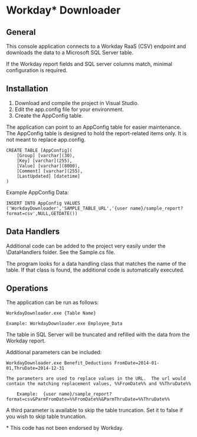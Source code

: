
Workday* Downloader
==================


General
-------

This console application connects to a Workday RaaS (CSV) endpoint and downloads the data to a Microsoft SQL Server table. 

If the Workday report fields and SQL server columns match, minimal configuration is required.


Installation
------------

1. Download and compile the project in Visual Studio.
2. Edit the app.config file for your environment.
3. Create the AppConfig table.


The application can point to an AppConfig table for easier maintenance.  The AppConfig table is designed to hold the report-related items only.  It is not meant to replace app.config.

```
CREATE TABLE [AppConfig](
	[Group] [varchar](30),
	[Key] [varchar](255),
	[Value] [varchar](8000),
	[Comment] [varchar](255),
	[LastUpdated] [datetime]
)
```

Example AppConfig Data:

	INSERT INTO AppConfig VALUES ('WorkdayDownloader','SAMPLE_TABLE_URL','{user name}/sample_report?format=csv',NULL,GETDATE())
	

Data Handlers
-------------

Additional code can be added to the project very easily under the \DataHandlers folder.  See the Sample.cs file.

The program looks for a data handling class that matches the name of the table.  If that class is found, the additional code is automatically executed.



Operations
----------

The application can be run as follows:  
	
	WorkdayDownloader.exe {Table Name}

	Example: WorkdayDownloader.exe Employee_Data
	
The table in SQL Server will be truncated and refilled with the data from the Workday report.

Additional parameters can be included: 

	WorkdayDownloader.exe Benefit_Deductions FromDate=2014-01-01,ThruDate=2014-12-31
	
	The parameters are used to replace values in the URL.  The url would contain the matching replacement values, %%FromDate%% and %%ThruDate%%
	
		Example:  {user name}/sample_report?format=csv&ParmFromDate=%%FromDate%%&ParmThruDate=%%ThruDate%%
	
A third parameter is available to skip the table truncation.  Set it to false if you wish to skip table truncation.	


<nowiki>*</nowiki> This code has not been endorsed by Workday.
